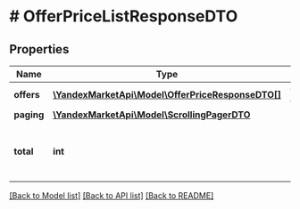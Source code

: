 # # OfferPriceListResponseDTO

## Properties

Name | Type | Description | Notes
------------ | ------------- | ------------- | -------------
**offers** | [**\YandexMarketApi\Model\OfferPriceResponseDTO[]**](OfferPriceResponseDTO.md) | Страница списка. | [optional]
**paging** | [**\YandexMarketApi\Model\ScrollingPagerDTO**](ScrollingPagerDTO.md) |  | [optional]
**total** | **int** | Количество всех цен магазина, измененных через API. | [optional]

[[Back to Model list]](../../README.md#models) [[Back to API list]](../../README.md#endpoints) [[Back to README]](../../README.md)
